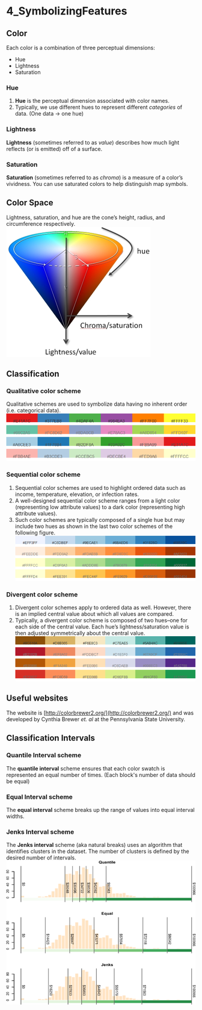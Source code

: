 # 4_SymbolizingFeatures

## Color

Each color is a combination of three perceptual dimensions:
- Hue
- Lightness
- Saturation

### Hue

1. **Hue** is the perceptual dimension associated with color names.
2. Typically, we use different hues to represent different _categories_ of data. (One data -> one hue)

### Lightness

**Lightness** (sometimes referred to as _value_) describes how much light reflects (or is emitted) off of a surface.

### Saturation

**Saturation** (sometimes referred to as _chroma_) is a measure of a color’s vividness. You can use saturated colors to help distinguish map symbols.

## Color Space

Lightness, saturation, and hue are the cone’s height, radius, and circumference respectively.
![Color Space](./Image/ColorSpace.png)

## Classification

### Qualitative color scheme

Qualitative schemes are used to symbolize data having no inherent order (i.e. categorical data).
![Qualitative Color Scheme](./Image/QualitativeColorScheme.png)

### Sequential color scheme

1. Sequential color schemes are used to highlight ordered data such as income, temperature, elevation, or infection rates.
2. A well-designed sequential color scheme ranges from a light color (representing low attribute values) to a dark color (representing high attribute values).
3. Such color schemes are typically composed of a single hue but may include two hues as shown in the last two color schemes of the following figure.
![Sequential Color Scheme](./Image/SequentialColorSCHEME.png)

### Divergent color scheme

1. Divergent color schemes apply to ordered data as well. However, there is an implied central value about which all values are compared.
2. Typically, a divergent color scheme is composed of two hues–one for each side of the central value. Each hue’s lightness/saturation value is then adjusted symmetrically about the central value.
![Divergent Color Scheme](./Image/DivergentColorScheme.png)

## Useful websites

The website is [http://colorbrewer2.org/](http://colorbrewer2.org/) and was developed by Cynthia Brewer _et. al_ at the Pennsylvania State University.

## Classification Intervals

### Quantile Interval scheme

The **quantile interval** scheme ensures that each color swatch is represented an equal number of times. (Each block's number of data should be equal)

### Equal Interval scheme

The **equal interval** scheme breaks up the range of values into equal interval widths.

### Jenks Interval scheme

The **Jenks interval** scheme (aka natural breaks) uses an algorithm that identifies clusters in the dataset. The number of clusters is defined by the desired number of intervals.
![Classification Intervals](./Image/ClassificationIntervals.png)
